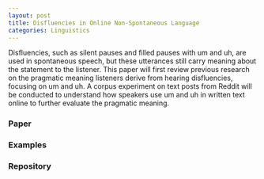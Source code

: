 ```yaml
---
layout: post
title: Disfluencies in Online Non-Spontaneous Language
categories: Linguistics
---
```


Disfluencies, such as silent pauses and filled pauses with um and uh, are used in spontaneous speech, but these utterances still carry meaning about the statement to the listener. 
This paper will first review previous research on the pragmatic meaning listeners derive from hearing disfluencies, focusing on um and uh. 
A corpus experiment on text posts from Reddit will be conducted to understand how speakers use um and uh in written text online to further evaluate the pragmatic meaning.

### Paper

### Examples

### Repository
